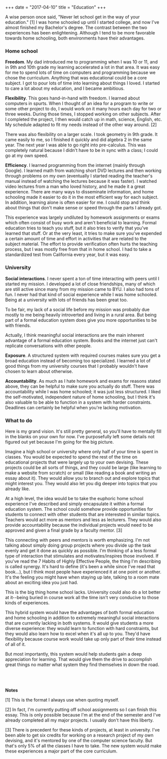 +++
date = "2017-04-10"
title = "Education"
+++

A wise person once said, "Never let school get in the way of your
education." [1] I was home schooled up until I started
college, and now I've almost finished my Bachelor's degree. The
contrast between the two experiences has been enlightening. Although I
tend to be more favorable towards home schooling, both environments
have their advantages.

### Home school

**Freedom**. My dad introduced me to programming when I was 10 or 11,
and in 9th and 10th grade my learning accelerated a lot in that area.
It was easy for me to spend lots of time on computers and programming
because we chose the curriculum. Anything that was educational
could be a core subject. I got to pour lots of time into learning
about things I loved. I started to care a lot about my education, and
I became ambitious.

**Flexibility**. This goes hand-in-hand with freedom. I learned about
computers in spurts. When I thought of an idea for a program to write
or some other project to do, I would work on it many hours each day
for two or three weeks. During those times, I stopped working on other
subjects. After I completed the project, I then would catch up in
math, science, English, etc. My schedule adapted to fit my needs
instead of the other way around. [2]

There was also flexibility on a larger scale. I took geometry in 9th
grade. It came easily to me, so I finished it quickly and did algebra
2 in the same year. The next year I was able to go right into
pre-calculus. This was completely natural because I didn't have to be
in sync with a class; I could go at my own speed.

**Efficiency**. I learned programming from the internet (mainly
through Google). I learned math from watching short DVD lectures and
then working through problems on my own (eventually I started reading
the teacher's manual instead of watching the lectures because it was
faster). I watched video lectures from a man who loved history, and he
made it a great experience. There are many ways to disseminate
information, and home schooling made it easier to do it in the most
efficient way for each subject. In addition, learning alone is often
easier for me. I could stop and think about things that
don't make sense or speed through the parts I already got.

This experience was largely undiluted by homework assignments or exams
which often consist of busy work and aren't beneficial to learning.
Formal education tries to teach you stuff, but it also tries to verify
that you've learned that stuff. Or at the very least, it tries to make
sure you've expended a certain amount of time and effort in activities
that are related to the subject material. The effort to provide
verification often hurts the teaching process, but I was mostly free
from that in home school. I had to take a standardized test from
California every year, but it was easy.

### University

**Social interactions**. I never spent a ton of time interacting with
peers until I started my mission. I developed a lot of close
friendships, many of which are still active since many from
my mission came to BYU. I also had tons of fun. I never had that kind
of social experience while I was home schooled. Being at a university
with lots of friends has been great too.

To be fair, my lack of a social life before my mission was probably
due mostly to me being heavily introverted and living in a rural area. 
But being part of a formal education system does give you more
opportunities to be with friends.

Actually, I think meaningful social interactions are the main inherent
advantage of a formal education system. Books and the internet just
can't replicate conversations with other people.

**Exposure**. A structured system with required courses makes sure you
get a broad education instead of becoming too specialized. I learned a
lot of good things from my university courses that I probably wouldn't
have chosen to learn about otherwise.

**Accountability**. 
As much as I hate homework and exams for reasons stated above, they
can be helpful to make sure you actually do stuff. There was
accountability while I was home schooled; it was just less structured.
I liked the self-motivated, independent nature of home schooling, but
I think it's also valuable to be able to function in a system with
harder constraints. Deadlines can certainly be helpful when you're
lacking motivation.

### What to do

Here is my grand vision. It's still pretty general, so you'll have to
mentally fill in the blanks on your own for now. I've purposefully
left some details not figured out yet because I'm going for the big
picture.

Imagine a high school or university where only half of your time is
spent in classes. You would be expected to spend the rest of the time
on educational projects that were largely up to your own devising.
These projects could be all sorts of things, and they could be large
(like learning to make a website from scratch) or small (like reading
a book and writing an essay about it). They would allow you to branch
out and explore topics that might interest you. They would also let
you dig deeper into topics that you already like.

At a high level, the idea would be to take the euphoric home school
experience I've described and simply encapsulate it within a formal
education system. The school could somehow provide opportunities for
students to connect with other students that are interested in similar
topics. Teachers would act more as mentors and less as lecturers. They
would also provide accountability because the individual projects
would need to be approved and given a final grade by a faculty
mentor. [3]

This connecting with peers and mentors is worth emphasizing. I'm not
talking about simply doing group projects where you divide up the task
evenly and get it done as quickly as possible. I'm thinking of a less
formal type of interaction that stimulates and motivates/inspires
those involved. If you've read the 7 Habits of Highly Effective
People, the thing I'm describing is called synergy. It's hard to
define (it's been a while since I've read that book...), but I think
most people have experienced it at one point or another. It's the
feeling you might have when staying up late, talking to a room mate
about an exciting idea you just had.

This is the big thing home school lacks. University could also do a
lot better at it--being buried in course work all the time isn't very
conducive to those kinds of experiences. 

This hybrid system would have the advantages of both formal education
and home schooling in addition to extremely meaningful social
interactions that are currently lacking in both systems. It would give
students a more diverse experience: they would learn to function with
hard constraints, but they would also learn how to excel when it's all
up to you. They'd have flexibility because course work would take up
only part of their time instead of all of it.

But most importantly, this system would help students gain a deep
appreciation for learning. That would give them the drive to
accomplish great things no matter what system they find themselves in
down the road.

<br><br><br>
**Notes**

[1] This is the format I always use when quoting myself.

[2] In fact, I'm currently putting off school assignments so I
can finish this essay. This is only possible because I'm at the end of
the semester and I've already completed all my major projects. I
usually don't have this liberty.

[3] There is precedent for these kinds of projects, at least
in university. I've been able to get six credits for working on a
research project of my own devising, and it's mentored by one of the
computer science faculty. But that's only 5% of all the classes I have
to take. The new system would make these experiences a major part of
the core curriculum.
